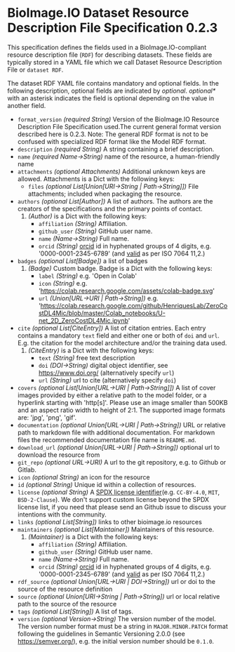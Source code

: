 # BioImage.IO Dataset Resource Description File Specification 0.2.3
This specification defines the fields used in a BioImage.IO-compliant resource description file (`RDF`) for describing datasets.
These fields are typically stored in a YAML file which we call Dataset Resource Description File or `dataset RDF`.

The dataset RDF YAML file contains mandatory and optional fields. In the following description, optional fields are indicated by _optional_.
_optional*_ with an asterisk indicates the field is optional depending on the value in another field.

* <a id="format_version"></a>`format_version` _(required String)_ Version of the BioImage.IO Resource Description File Specification used.The current general format version described here is 0.2.3. Note: The general RDF format is not to be confused with specialized RDF format like the Model RDF format.
* <a id="description"></a>`description` _(required String)_ A string containing a brief description.
* <a id="name"></a>`name` _(required Name→String)_ name of the resource, a human-friendly name
* <a id="attachments"></a>`attachments` _(optional Attachments)_ Additional unknown keys are allowed. Attachments is a Dict with the following keys:
    * <a id="attachments:files"></a>`files` _(optional List\[Union\[URI→String | Path→String\]\])_ File attachments; included when packaging the resource.
* <a id="authors"></a>`authors` _(optional List\[Author\])_ A list of authors. The authors are the creators of the specifications and the primary points of contact.
    1.  _(Author)_   is a Dict with the following keys:
        * <a id="authors:affiliation"></a>`affiliation` _(String)_ Affiliation.
        * <a id="authors:github_user"></a>`github_user` _(String)_ GitHub user name.
        * <a id="authors:name"></a>`name` _(Name→String)_ Full name.
        * <a id="authors:orcid"></a>`orcid` _(String)_ [orcid](https://support.orcid.org/hc/en-us/sections/360001495313-What-is-ORCID) id in hyphenated groups of 4 digits, e.g. '0000-0001-2345-6789' (and [valid](https://support.orcid.org/hc/en-us/articles/360006897674-Structure-of-the-ORCID-Identifier) as per ISO 7064 11,2.)
* <a id="badges"></a>`badges` _(optional List\[Badge\])_ a list of badges
    1.  _(Badge)_ Custom badge. Badge is a Dict with the following keys:
        * <a id="badges:label"></a>`label` _(String)_ e.g. 'Open in Colab'
        * <a id="badges:icon"></a>`icon` _(String)_ e.g. 'https://colab.research.google.com/assets/colab-badge.svg'
        * <a id="badges:url"></a>`url` _(Union\[URL→URI | Path→String\])_ e.g. 'https://colab.research.google.com/github/HenriquesLab/ZeroCostDL4Mic/blob/master/Colab_notebooks/U-net_2D_ZeroCostDL4Mic.ipynb'
* <a id="cite"></a>`cite` _(optional List\[CiteEntry\])_ A list of citation entries.
    Each entry contains a mandatory `text` field and either one or both of `doi` and `url`.
    E.g. the citation for the model architecture and/or the training data used.
    1.  _(CiteEntry)_   is a Dict with the following keys:
        * <a id="cite:text"></a>`text` _(String)_ free text description
        * <a id="cite:doi"></a>`doi` _(DOI→String)_ digital object identifier, see https://www.doi.org/ (alternatively specify `url`)
        * <a id="cite:url"></a>`url` _(String)_ url to cite (alternatively specify `doi`)
* <a id="covers"></a>`covers` _(optional List\[Union\[URL→URI | Path→String\]\])_ A list of cover images provided by either a relative path to the model folder, or a hyperlink starting with 'http[s]'. Please use an image smaller than 500KB and an aspect ratio width to height of 2:1. The supported image formats are: 'jpg', 'png', 'gif'.
* <a id="documentation"></a>`documentation` _(optional Union\[URL→URI | Path→String\])_ URL or relative path to markdown file with additional documentation. For markdown files the recommended documentation file name is `README.md`.
* <a id="download_url"></a>`download_url` _(optional Union\[URL→URI | Path→String\])_ optional url to download the resource from
* <a id="git_repo"></a>`git_repo` _(optional URL→URI)_ A url to the git repository, e.g. to Github or Gitlab.
* <a id="icon"></a>`icon` _(optional String)_ an icon for the resource
* <a id="id"></a>`id` _(optional String)_ Unique id within a collection of resources.
* <a id="license"></a>`license` _(optional String)_ A [SPDX license identifier](https://spdx.org/licenses/)(e.g. `CC-BY-4.0`, `MIT`, `BSD-2-Clause`). We don't support custom license beyond the SPDX license list, if you need that please send an Github issue to discuss your intentions with the community.
* <a id="links"></a>`links` _(optional List\[String\])_ links to other bioimage.io resources
* <a id="maintainers"></a>`maintainers` _(optional List\[Maintainer\])_ Maintainers of this resource.
    1.  _(Maintainer)_   is a Dict with the following keys:
        * <a id="maintainers:affiliation"></a>`affiliation` _(String)_ Affiliation.
        * <a id="maintainers:github_user"></a>`github_user` _(String)_ GitHub user name.
        * <a id="maintainers:name"></a>`name` _(Name→String)_ Full name.
        * <a id="maintainers:orcid"></a>`orcid` _(String)_ [orcid](https://support.orcid.org/hc/en-us/sections/360001495313-What-is-ORCID) id in hyphenated groups of 4 digits, e.g. '0000-0001-2345-6789' (and [valid](https://support.orcid.org/hc/en-us/articles/360006897674-Structure-of-the-ORCID-Identifier) as per ISO 7064 11,2.)
* <a id="rdf_source"></a>`rdf_source` _(optional Union\[URL→URI | DOI→String\])_ url or doi to the source of the resource definition
* <a id="source"></a>`source` _(optional Union\[URI→String | Path→String\])_ url or local relative path to the source of the resource
* <a id="tags"></a>`tags` _(optional List\[String\])_ A list of tags.
* <a id="version"></a>`version` _(optional Version→String)_ The version number of the model. The version number format must be a string in `MAJOR.MINOR.PATCH` format following the guidelines in Semantic Versioning 2.0.0 (see https://semver.org/), e.g. the initial version number should be `0.1.0`.

